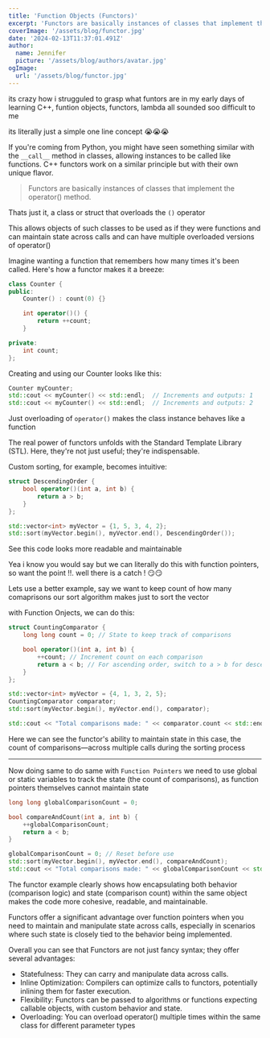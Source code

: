 ```yaml
---
title: 'Function Objects (Functors)'
excerpt: 'Functors are basically instances of classes that implement the operator() method '
coverImage: '/assets/blog/functor.jpg'
date: '2024-02-13T11:37:01.491Z'
author:
  name: Jennifer
  picture: '/assets/blog/authors/avatar.jpg'
ogImage:
  url: '/assets/blog/functor.jpg'
---
```


its crazy how i strugguled to grasp what funtors are in my early days of learning C++, funtion objects, functors, lambda all sounded soo difficult to me 

its literally just a simple one line concept 😭😭😭

If you're coming from Python, you might have seen something similar with the `__call__` method in classes, allowing instances to be called like functions. C++ functors work on a similar principle but with their own unique flavor.

> Functors are basically instances of classes that implement the operator() method. 

Thats just it, a class or struct that overloads the `()` operator 

This allows objects of such classes to be used as if they were functions and can maintain state across calls and can have multiple overloaded versions of operator()

Imagine wanting a function that remembers how many times it's been called. Here's how a functor makes it a breeze:

```c++
class Counter {
public:
    Counter() : count(0) {}

    int operator()() {
        return ++count;
    }

private:
    int count;
};
```
Creating and using our Counter looks like this:
```c++
Counter myCounter;
std::cout << myCounter() << std::endl;  // Increments and outputs: 1
std::cout << myCounter() << std::endl;  // Increments and outputs: 2
```

Just overloading of `operator()` makes the class instance behaves like a function


The real power of functors unfolds with the Standard Template Library (STL). Here, they're not just useful; they're indispensable. 

Custom sorting, for example, becomes intuitive:

```c++
struct DescendingOrder {
    bool operator()(int a, int b) {
        return a > b;
    }
};

std::vector<int> myVector = {1, 5, 3, 4, 2};
std::sort(myVector.begin(), myVector.end(), DescendingOrder());
```
See this code looks more readable and maintainable 

Yea i know you would say but we can literally do this with function pointers, so want the point !!. well there is a catch ! 😏😏

Lets use a better example, say we want to keep count of how many comaprisons our sort algorithm makes just to sort the vector 

with Function Onjects, we can do this:

```c++
struct CountingComparator {
    long long count = 0; // State to keep track of comparisons

    bool operator()(int a, int b) {
        ++count; // Increment count on each comparison
        return a < b; // For ascending order, switch to a > b for descending
    }
};

std::vector<int> myVector = {4, 1, 3, 2, 5};
CountingComparator comparator;
std::sort(myVector.begin(), myVector.end(), comparator);

std::cout << "Total comparisons made: " << comparator.count << std::endl;

```

Here we can see the functor's ability to maintain state in this case, the count of comparisons—across multiple calls during the sorting process

---
Now doing same to do same with `Function Pointers` we need to use global or static variables to track the state (the count of comparisons), as function pointers themselves cannot maintain state

```c++
long long globalComparisonCount = 0;

bool compareAndCount(int a, int b) {
    ++globalComparisonCount;
    return a < b;
}

globalComparisonCount = 0; // Reset before use
std::sort(myVector.begin(), myVector.end(), compareAndCount);
std::cout << "Total comparisons made: " << globalComparisonCount << std::endl;
```

The functor example clearly shows how encapsulating both behavior (comparison logic) and state (comparison count) within the same object makes the code more cohesive, readable, and maintainable. 

Functors offer a significant advantage over function pointers when you need to maintain and manipulate state across calls, especially in scenarios where such state is closely tied to the behavior being implemented. 

Overall you can see that Functors are not just fancy syntax; they offer several advantages:

- Statefulness: They can carry and manipulate data across calls.
- Inline Optimization: Compilers can optimize calls to functors, potentially inlining them for faster execution.
- Flexibility: Functors can be passed to algorithms or functions expecting callable objects, with custom behavior and state.
- Overloading: You can overload operator() multiple times within the same class for different parameter types
